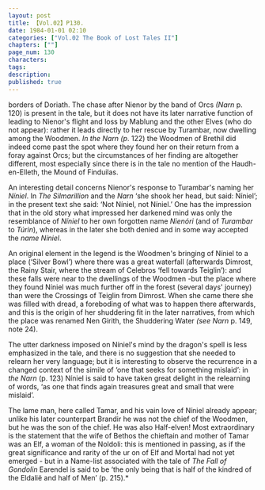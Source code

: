 ```yaml
---
layout: post
title: 【Vol.02】P130.
date: 1984-01-01 02:10
categories: ["Vol.02 The Book of Lost Tales II"]
chapters: [""]
page_num: 130
characters: 
tags: 
description: 
published: true
---
```


<p style="text-indent: 0;">
borders of Doriath. The chase after Nienor by the band of Orcs <I>(Narn</I> p. 120) is present in the tale, but it does not have its later narrative function of leading to Nienor's flight and loss by Mablung and the other Elves (who do not appear): rather it leads directly to her rescue by Turambar, now dwelling among the Woodmen. <I>In the Narn (p</I>. 122) the Woodmen of Brethil did indeed come past the spot where they found her on their return from a foray against Orcs; but the circumstances of her finding are altogether different, most especially since there is in the tale no mention of the Haudh-en-Elleth, the Mound of Finduilas.
</p>

An interesting detail concerns Nienor's response to Turambar's naming her <I>Níniel</I>. In <I>The Silmarillion</I> and the <I>Narn</I> ‘she shook her head, but said: Níniel’; in the present text she said: ‘Not Níniel, not Níniel.’ One has the impression that in the old story what impressed her darkened mind was only the resemblance of <I>Níniel</I> to her own forgotten name <I>Nienóri</I> (and of <I>Turambar</I> to <I>Túrin</I>), whereas in the later she both denied and in some way accepted the <I>name Níniel</I>.

An original element in the legend is the Woodmen's bringing of Níniel to a place (‘Silver Bowl’) where there was a great waterfall (afterwards Dimrost, the Rainy Stair, where the stream of Celebros ‘fell towards Teiglin’): and these falls were near to the dwellings of the Woodmen -but the place where they found Níniel was much further off in the forest (several days' journey) than were the Crossings of Teiglin from Dimrost. When she came there she was filled with dread, a foreboding of what was to happen there afterwards, and this is the origin of her shuddering fit in the later narratives, from which the place was renamed Nen Girith, the Shuddering Water <I>(see Narn</I> p. 149, note 24).

The utter darkness imposed on Níniel's mind by the dragon's spell is less emphasized in the tale, and there is no suggestion that she needed to relearn her very language; but it is interesting to observe the recurrence in a changed context of the simile of ‘one that seeks for something mislaid’: in <I>the Narn</I> (p. 123) Níniel is said to have taken great delight in the relearning of words, ‘as one that finds again treasures great and small that were mislaid’.

The lame man, here called Tamar, and his vain love of Níniel already appear; unlike his later counterpart Brandir he was not the chief of the Woodmen, but he was the son of the chief. He was also Half-elven! Most extraordinary is the statement that the wife of Bethos the chieftain and mother of Tamar was an Elf, a woman of the Noldoli: this is mentioned in passing, as if the great significance and rarity of the ur on of Elf and Mortal had not yet emerged - but in a Name-list associated with the tale of <I>The Fall of Gondolin</I> Earendel is said to be ‘the only being that is half of the kindred of the Eldalië and half of Men’ (p. 215).\*

